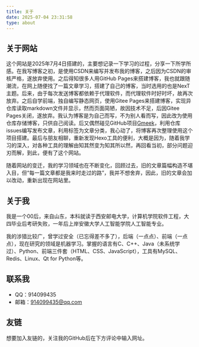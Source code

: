```yaml
---
title: 关于
date: 2025-07-04 23:31:58
type: about
---
```


## 关于网站

这个网站是2025年7月4日搭建的，主要想记录一下学习的过程，分享一下所学所感。在我写博客之初，是使用CSDN来编写并发布我的博客，之后因为CSDN的审核严格，遂放弃使用。之后得知很多人用GitHub Pages来搭建博客，我也就跟随潮流，在网上随便找了一篇文章学习，搭建了自己的博客，当时选用的也是NexT主题。后来，由于每次发送博客都依赖于代理软件，而代理软件时好时坏，故再次放弃。之后自学前端，独自编写静态网页，使用Gitee Pages来搭建博客，实现异仓库读取markdown文件并显示，然而页面简陋，故因技术不足，后因Gitee Pages关闭，遂放弃。我认为博客是为自己而写，不为别人看而写，因此改为使用仓库存储博客，只供自己阅读。后又偶然碰见GitHub项目[Gmeek](https://github.com/Meekdai/Gmeek)，利用仓库issues编写发布文章，利用标签为文章分类，我心动了，将博客再次整理使用这个项目搭建。最后与朋友相聊，重新发现Hexo工具的便利，大概是因为，随着我学习的深入，对各种工具的理解由知其然变为知其所以然，再回看当初，部分问题迎刃而解，到此，便有了这个网站。

随着网站的变迁，我的学习领域也在不断变化，回顾过去，旧的文章篇幅构造不堪入目，但“每一篇文章都是我来时走过的路”，我并不想舍弃，因此，旧的文章会加以改动，重新出现在网站里。

## 关于我

我是一个00后，来自山东，本科就读于西安邮电大学，计算机学院软件工程，大四毕业后考研失败，一年后上岸安徽大学人工智能学院人工智能专业。

我的涉猎比较广，曾学过安全（已忘得差不多了），后端（一点点）、前端（一点点），现在研究的领域是机器学习。掌握的语言有C、C++、Java（未系统学过）、Python、前端三件套（HTML、CSS、JavaScript），工具有MySQL、Redis、Linux、Qt for Python等。

## 联系我

- QQ：914099435
- 邮箱：<914099435@qq.com>

## 友链

想要加入友链的，关注我的GitHub后在下方评论中输入网址。
